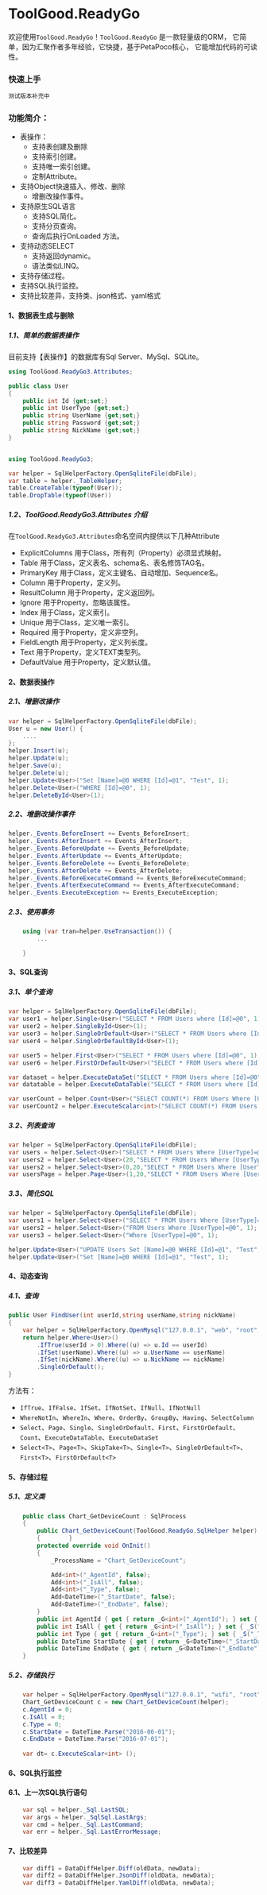 ToolGood.ReadyGo
===


欢迎使用`ToolGood.ReadyGo`！`ToolGood.ReadyGo` 是一款轻量级的ORM，
它简单，因为汇聚作者多年经验，它快捷，基于PetaPoco核心，
它能增加代码的可读性。

### 快速上手

```` csharp
测试版本补充中
`````


### 功能简介：

* 表操作：
  * 支持表创建及删除
  * 支持索引创建。
  * 支持唯一索引创建。
  * 定制Attribute。
* 支持Object快速插入、修改、删除
  * 增删改操作事件。
* 支持原生SQL语言
  * 支持SQL简化。
  * 支持分页查询。
  * 查询后执行OnLoaded 方法。
* 支持动态SELECT
  * 支持返回dynamic。
  * 语法类似LINQ。
* 支持存储过程。
* 支持SQL执行监控。
* 支持比较差异，支持类、json格式、yaml格式


#### 1、数据表生成与删除

##### 1.1、简单的数据表操作
目前支持【表操作】的数据库有Sql Server、MySql、SQLite。

```` csharp
using ToolGood.ReadyGo3.Attributes;

public class User
{
    public int Id {get;set;}
    public int UserType {get;set;}
    public string UserName {get;set;}
    public string Password {get;set;}
    public string NickName {get;set;}
}


using ToolGood.ReadyGo3;

var helper = SqlHelperFactory.OpenSqliteFile(dbFile);
var table = helper._TableHelper;
table.CreateTable(typeof(User));
table.DropTable(typeof(User))
````

##### 1.2、ToolGood.ReadyGo3.Attributes 介绍
在`ToolGood.ReadyGo3.Attributes`命名空间内提供以下几种Attribute
* ExplicitColumns 用于Class，所有列（Property）必须显式映射。
* Table   用于Class，定义表名、schema名、表名修饰TAG名。
* PrimaryKey 用于Class，定义主键名、自动增加、Sequence名。
* Column 用于Property，定义列。
* ResultColumn 用于Property，定义返回列。
* Ignore 用于Property，忽略该属性。
* Index 用于Class，定义索引。
* Unique 用于Class，定义唯一索引。
* Required 用于Property，定义非空列。
* FieldLength 用于Property，定义列长度。
* Text 用于Property，定义TEXT类型列。
* DefaultValue 用于Property，定义默认值。

#### 2、数据表操作
##### 2.1、增删改操作


```` csharp
var helper = SqlHelperFactory.OpenSqliteFile(dbFile);
User u = new User() {
    ....
};
helper.Insert(u);
helper.Update(u);
helper.Save(u);
helper.Delete(u);
helper.Update<User>("Set [Name]=@0 WHERE [Id]=@1", "Test", 1);
helper.Delete<User>("WHERE [Id]=@0", 1);
helper.DeleteById<User>(1);
````

##### 2.2、增删改操作事件

```` csharp
helper._Events.BeforeInsert += Events_BeforeInsert;
helper._Events.AfterInsert += Events_AfterInsert;
helper._Events.BeforeUpdate += Events_BeforeUpdate;
helper._Events.AfterUpdate += Events_AfterUpdate;
helper._Events.BeforeDelete += Events_BeforeDelete;
helper._Events.AfterDelete += Events_AfterDelete;
helper._Events.BeforeExecuteCommand += Events_BeforeExecuteCommand;
helper._Events.AfterExecuteCommand += Events_AfterExecuteCommand;
helper._Events.ExecuteException += Events_ExecuteException;
````

##### 2.3、使用事务
```` csharp
    using (var tran=helper.UseTransaction()) {
        ...

    }
````

#### 3、SQL查询

##### 3.1、单个查询
```` csharp
var helper = SqlHelperFactory.OpenSqliteFile(dbFile);
var user1 = helper.Single<User>("SELECT * FROM Users where [Id]=@0", 1);
var user2 = helper.SingleById<User>(1);
var user3 = helper.SingleOrDefault<User>("SELECT * FROM Users where [Id]=@0", 1);
var user4 = helper.SingleOrDefaultById<User>(1);

var user5 = helper.First<User>("SELECT * FROM Users where [Id]=@0", 1);
var user6 = helper.FirstOrDefault<User>("SELECT * FROM Users where [Id]=@0", 1);

var dataset = helper.ExecuteDataSet("SELECT * FROM Users where [Id]=@0", 1);
var datatable = helper.ExecuteDataTable("SELECT * FROM Users where [Id]=@0", 1);

var userCount = helper.Count<User>("SELECT COUNT(*) FROM Users Where [UserType]=@0", 1);
var userCount2 = helper.ExecuteScalar<int>("SELECT COUNT(*) FROM Users Where [UserType]=@0", 1);
````


##### 3.2、列表查询
```` csharp
var helper = SqlHelperFactory.OpenSqliteFile(dbFile);
var users = helper.Select<User>("SELECT * FROM Users Where [UserType]=@0", 1);
var users2 = helper.Select<User>(20,"SELECT * FROM Users Where [UserType]=@0", 1);
var users2 = helper.Select<User>(0,20,"SELECT * FROM Users Where [UserType]=@0", 1);
var usersPage = helper.Page<User>(1,20,"SELECT * FROM Users Where [UserType]=@0", 1);
````

##### 3.3、简化SQL

```` csharp
var helper = SqlHelperFactory.OpenSqliteFile(dbFile);
var users1 = helper.Select<User>("SELECT * FROM Users Where [UserType]=@0", 1);
var users2 = helper.Select<User>("FROM Users Where [UserType]=@0", 1);
var users3 = helper.Select<User>("Where [UserType]=@0", 1);

helper.Update<User>("UPDATE Users Set [Name]=@0 WHERE [Id]=@1", "Test", 1);
helper.Update<User>("Set [Name]=@0 WHERE [Id]=@1", "Test", 1);

````




#### 4、动态查询
##### 4.1、查询

```` csharp
public User FindUser(int userId,string userName,string nickName)
{
    var helper = SqlHelperFactory.OpenMysql("127.0.0.1", "web", "root", "123456");
    return helper.Where<User>()
        .IfTrue(userId > 0).Where((u) => u.Id == userId)
        .IfSet(userName).Where((u) => u.UserName == userName)
        .IfSet(nickName).Where((u) => u.NickName == nickName)
        .SingleOrDefault();
}
````
方法有：
* `IfTrue`、`IfFalse`、`IfSet`、`IfNotSet`、`IfNull`、`IfNotNull`
* `WhereNotIn`、`WhereIn`、`Where`、`OrderBy`、`GroupBy`、`Having`、`SelectColumn`
* `Select`、`Page`、`Single`、`SingleOrDefault`、`First`、`FirstOrDefault`、`Count`、`ExecuteDataTable`、`ExecuteDataSet`
* `Select<T>`、`Page<T>`、`SkipTake<T>`、`Single<T>`、`SingleOrDefault<T>`、`First<T>`、`FirstOrDefault<T>`
 

#### 5、存储过程
##### 5.1、定义类
```` csharp
    public class Chart_GetDeviceCount : SqlProcess
    {
        public Chart_GetDeviceCount(ToolGood.ReadyGo.SqlHelper helper) : base(helper)
        {        }
        protected override void OnInit()
        {
            _ProcessName = "Chart_GetDeviceCount";

            Add<int>("_AgentId", false);
            Add<int>("_IsAll", false);
            Add<int>("_Type", false);
            Add<DateTime>("_StartDate", false);
            Add<DateTime>("_EndDate", false);
        }
        public int AgentId { get { return _G<int>("_AgentId"); } set { _S("_AgentId", value); } }
        public int IsAll { get { return _G<int>("_IsAll"); } set { _S("_IsAll", value); } }
        public int Type { get { return _G<int>("_Type"); } set { _S("_Type", value); } }
        public DateTime StartDate { get { return _G<DateTime>("_StartDate"); } set { _S("_StartDate", value); } }
        public DateTime EndDate { get { return _G<DateTime>("_EndDate"); } set { _S("_EndDate", value); } }
    }
````

##### 5.2、存储执行
```` csharp
    var helper = SqlHelperFactory.OpenMysql("127.0.0.1", "wifi", "root", "123456");
    Chart_GetDeviceCount c = new Chart_GetDeviceCount(helper);
    c.AgentId = 0;
    c.IsAll = 0;
    c.Type = 0;
    c.StartDate = DateTime.Parse("2016-06-01");
    c.EndDate = DateTime.Parse("2016-07-01");
            
    var dt= c.ExecuteScalar<int> ();
````

 
#### 6、SQL执行监控

#### 6.1、上一次SQL执行语句

```` csharp
    var sql = helper._Sql.LastSQL;
    var args = helper._SqlSql.LastArgs;
    var cmd = helper._Sql.LastCommand;
    var err = helper._Sql.LastErrorMessage;

````

#### 7、比较差异
``` csharp
    var diff1 = DataDiffHelper.Diff(oldData, newData);
    var diff2 = DataDiffHelper.JsonDiff(oldData, newData);
    var diff3 = DataDiffHelper.YamlDiff(oldData, newData);
```
 
